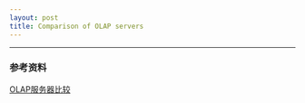 ```yaml
---
layout: post
title: Comparison of OLAP servers
---
```



---
### 参考资料
[OLAP服务器比较](https://en.wikipedia.org/wiki/Comparison_of_OLAP_servers)
